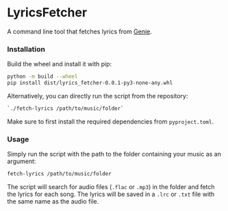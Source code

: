 # LyricsFetcher

A command line tool that fetches lyrics from [Genie](http://www.genie.co.kr/).

### Installation

Build the wheel and install it with pip:

```bash
python -m build --wheel
pip install dist/lyrics_fetcher-0.0.1-py3-none-any.whl
```

Alternatively, you can directly run the script from the repository:

```bash
`./fetch-lyrics /path/to/music/folder`
```

Make sure to first install the required dependencies from `pyproject.toml`.

### Usage

Simply run the script with the path to the folder containing your music as an argument:

```bash
fetch-lyrics /path/to/music/folder
```

The script will search for audio files (`.flac` or `.mp3`) in the folder and fetch the lyrics for each song.
The lyrics will be saved in a `.lrc` or `.txt` file with the same name as the audio file.

